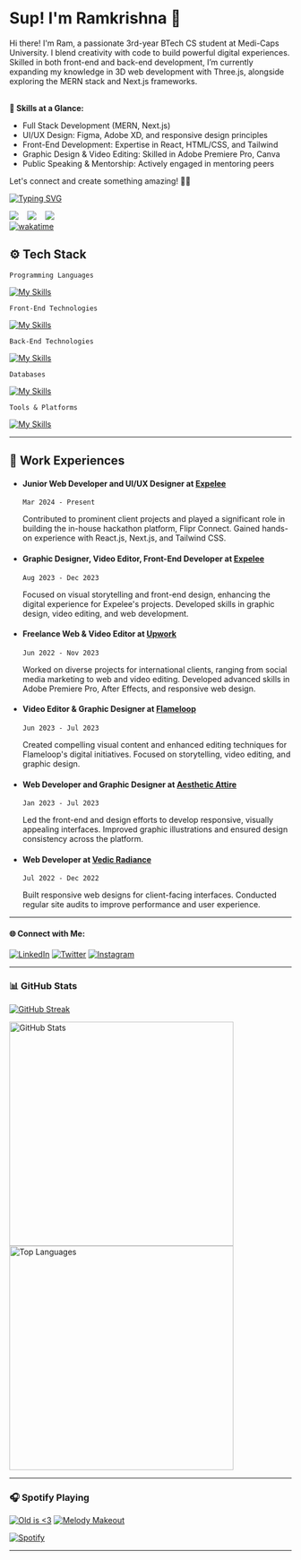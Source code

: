 # Sup! I'm Ramkrishna 👋

Hi there! I'm Ram, a passionate 3rd-year BTech CS student at Medi-Caps University. I blend creativity with code to build powerful digital experiences. Skilled in both front-end and back-end development, I’m currently expanding my knowledge in 3D web development with Three.js, alongside exploring the MERN stack and Next.js frameworks.<br><br>

**🚀 Skills at a Glance:**<br>
- Full Stack Development (MERN, Next.js)
- UI/UX Design: Figma, Adobe XD, and responsive design principles
- Front-End Development: Expertise in React, HTML/CSS, and Tailwind
- Graphic Design & Video Editing: Skilled in Adobe Premiere Pro, Canva
- Public Speaking & Mentorship: Actively engaged in mentoring peers

Let's connect and create something amazing! 🚀✨


[![Typing SVG](https://readme-typing-svg.demolab.com?font=Montserrat&weight=600&size=30&pause=1000&color=F71899&center=true&vCenter=true&random=false&width=450&height=100&lines=Full+Stack+Web+Developer;Graphic+Designer;Video+Editor;UI+%2F+UX)](https://git.io/typing-svg)

<a href="https://www.twitter.com/_hayy_ram" target="_blank" rel="noreferrer"><img src="https://img.shields.io/twitter/follow/ramxcodes?logo=twitter&style=for-the-badge&color=3382ed&labelColor=1c1917"/></a>&nbsp;&nbsp;&nbsp;
<a href="https://www.github.com/ramxcodes" target="_blank" rel="noreferrer"><img src="https://img.shields.io/github/followers/ramxcodes?logo=github&style=for-the-badge&color=3382ed&labelColor=1c1917" /></a>&nbsp;&nbsp;&nbsp;
<img src="https://komarev.com/ghpvc/?username=ramxcodes&label=Profile+Views&color=2f81f7&style=for-the-badge" /></a> <br /> [![wakatime](https://wakatime.com/badge/user/665de59f-b285-456f-9fcd-27470079a6cc.svg)](https://wakatime.com/@665de59f-b285-456f-9fcd-27470079a6cc)
## ⚙️ Tech Stack

```Programming Languages```

[![My Skills](https://skillicons.dev/icons?i=java,python,js,ts,cpp,c&theme=light)](https://skills.thijs.gg)

```Front-End Technologies```

[![My Skills](https://skillicons.dev/icons?i=nextjs,react,html,css,tailwind,materialui,bootstrap&theme=light)](https://skills.thijs.gg)

```Back-End Technologies```

[![My Skills](https://skillicons.dev/icons?i=nodejs,firebase,express&theme=light)](https://skills.thijs.gg)

```Databases```

[![My Skills](https://skillicons.dev/icons?i=mongodb&theme=light)](https://skills.thijs.gg)

```Tools & Platforms```

[![My Skills](https://skillicons.dev/icons?i=powershell,vscode,replit,vite,md,git,github,postman,netlify,vercel,aws,gcp,figma&theme=light)](https://skills.thijs.gg)

---

## 🏢 Work Experiences

- #### Junior Web Developer and UI/UX Designer at [Expelee](https://expelee.com/)
  ```Mar 2024 - Present```

  Contributed to prominent client projects and played a significant role in building the in-house hackathon platform, Flipr Connect. Gained hands-on experience with React.js, Next.js, and Tailwind CSS.

- #### Graphic Designer, Video Editor, Front-End Developer at [Expelee](https://expelee.com/)
  ```Aug 2023 - Dec 2023```

  Focused on visual storytelling and front-end design, enhancing the digital experience for Expelee's projects. Developed skills in graphic design, video editing, and web development.

- #### Freelance Web & Video Editor at [Upwork](https://upwork.com/)
  ```Jun 2022 - Nov 2023```

  Worked on diverse projects for international clients, ranging from social media marketing to web and video editing. Developed advanced skills in Adobe Premiere Pro, After Effects, and responsive web design.

- #### Video Editor & Graphic Designer at [Flameloop](https://flameloop.com/)
  ```Jun 2023 - Jul 2023```

  Created compelling visual content and enhanced editing techniques for Flameloop's digital initiatives. Focused on storytelling, video editing, and graphic design.

- #### Web Developer and Graphic Designer at [Aesthetic Attire](#)
  ```Jan 2023 - Jul 2023```

  Led the front-end and design efforts to develop responsive, visually appealing interfaces. Improved graphic illustrations and ensured design consistency across the platform.

- #### Web Developer at [Vedic Radiance](#)
  ```Jul 2022 - Dec 2022```

  Built responsive web designs for client-facing interfaces. Conducted regular site audits to improve performance and user experience.

---


<h4>🌐 Connect with Me:</h4>

[![LinkedIn](https://skillicons.dev/icons?i=linkedin)](https://www.linkedin.com/in/ramcodes/)
[![Twitter](https://skillicons.dev/icons?i=twitter)](https://twitter.com/_hayy_ram)
[![Instagram](https://skillicons.dev/icons?i=instagram)](https://www.instagram.com/__ramfr)


---

### 📊 GitHub Stats

<p align="left">
   <a href="https://github.com/ramxcodes">
        <img alt="GitHub Streak" src="https://streak-stats.demolab.com?user=ramxcodes&theme=radical&border_radius=2.5"/>
   </a>
</p>

<p align="left">
<a href="https://github.com/ramxcodes">
        <img alt="GitHub Stats" src="https://readme-stats.warengonzaga.com/api?username=ramxcodes&show_icons=true&count_private=true&theme=radical" width="400px"/>
</a>

<a href="https://github.com/ramxcodes">
        <img alt="Top Languages" src="https://readme-stats.warengonzaga.com/api/top-langs?username=ramxcodes&layout=compact&theme=radical" width="400px"/>
</a>
</p>

---

### 🎧 Spotify Playing

[![Old is <3](https://img.shields.io/badge/Old%20is%20<3-%231DB954.svg?&style=flat-square&logo=spotify&logoColor=white)](https://open.spotify.com/playlist/5XbcgpfEethrDshcp9occZ?si=M4cdrd__QheKI5QSgFjaoA) 
[![Melody Makeout](https://img.shields.io/badge/Melody%20Makeout-%231DB954.svg?&style=flat-square&logo=spotify&logoColor=white)](https://open.spotify.com/playlist/7dOvGkWIQkrOBM8vHLBoHV?si=klRu5EGYQ2up7kRRN1BgPw&pi=a-4rJ17rg-SrGC)

[![Spotify](https://my-readme-spotify.vercel.app/api/spotify?background_color=0d1117&border_color=ffffff)](https://open.spotify.com/user/31mqfob6otggcsnvudnfr6ebmxda)

---

